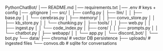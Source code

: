 PythonChatBot/ 
│── README.md 
│── requirements.txt 
│── .env # keys + config 
│── .gitignore 
│── src/ 
│ ├── config.py 
│ ├── llm/ 
│ │ ├── base.py 
│ │ └── cerebras.py 
│ ├── memory/ 
│ │ ├── convo_store.py 
│ │ ├── kb_store.py 
│ │ └── chunking.py 
│ ├── tools/ 
│ │ ├── web.py 
│ │ ├── ingest.py 
│ │ └── code_index.py 
│ ├── core/ 
│ │ ├── prompts.py 
│ │ └── chatbot.py 
│ ├── webapp/ 
│ │ └── app.py 
│ └── discord_bot/ 
│ └── bot.py 
└── data/ 
├── chroma/ # vector DB persistence 
├── uploads/ # ingested files 
└── convos.db # sqlite for conversations
